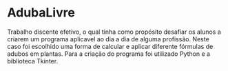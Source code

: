 # AdubaLivre
 Trabalho discente efetivo, o qual tinha como propósito desafiar os alunos a criarem um programa aplicavel ao dia a dia de alguma profissão. Neste caso foi escolhido uma forma de calcular e aplicar diferente fórmulas de adubos em plantas. Para a criação do programa foi utilizado Python e a biblioteca Tkinter.
